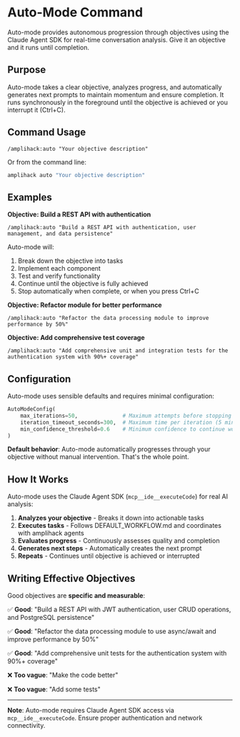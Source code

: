 # Auto-Mode Command

Auto-mode provides autonomous progression through objectives using the Claude Agent SDK for real-time conversation analysis. Give it an objective and it runs until completion.

## Purpose

Auto-mode takes a clear objective, analyzes progress, and automatically generates next prompts to maintain momentum and ensure completion. It runs synchronously in the foreground until the objective is achieved or you interrupt it (Ctrl+C).

## Command Usage

```
/amplihack:auto "Your objective description"
```

Or from the command line:

```bash
amplihack auto "Your objective description"
```

## Examples

**Objective: Build a REST API with authentication**

```
/amplihack:auto "Build a REST API with authentication, user management, and data persistence"
```

Auto-mode will:

1. Break down the objective into tasks
2. Implement each component
3. Test and verify functionality
4. Continue until the objective is fully achieved
5. Stop automatically when complete, or when you press Ctrl+C

**Objective: Refactor module for better performance**

```
/amplihack:auto "Refactor the data processing module to improve performance by 50%"
```

**Objective: Add comprehensive test coverage**

```
/amplihack:auto "Add comprehensive unit and integration tests for the authentication system with 90%+ coverage"
```

## Configuration

Auto-mode uses sensible defaults and requires minimal configuration:

```python
AutoModeConfig(
    max_iterations=50,              # Maximum attempts before stopping (prevents infinite loops)
    iteration_timeout_seconds=300,  # Maximum time per iteration (5 minutes)
    min_confidence_threshold=0.6    # Minimum confidence to continue working
)
```

**Default behavior**: Auto-mode automatically progresses through your objective without manual intervention. That's the whole point.

## How It Works

Auto-mode uses the Claude Agent SDK (`mcp__ide__executeCode`) for real AI analysis:

1. **Analyzes your objective** - Breaks it down into actionable tasks
2. **Executes tasks** - Follows DEFAULT_WORKFLOW.md and coordinates with amplihack agents
3. **Evaluates progress** - Continuously assesses quality and completion
4. **Generates next steps** - Automatically creates the next prompt
5. **Repeats** - Continues until objective is achieved or interrupted

## Writing Effective Objectives

Good objectives are **specific and measurable**:

✅ **Good**: "Build a REST API with JWT authentication, user CRUD operations, and PostgreSQL persistence"

✅ **Good**: "Refactor the data processing module to use async/await and improve performance by 50%"

✅ **Good**: "Add comprehensive unit tests for the authentication system with 90%+ coverage"

❌ **Too vague**: "Make the code better"

❌ **Too vague**: "Add some tests"

---

**Note**: Auto-mode requires Claude Agent SDK access via `mcp__ide__executeCode`. Ensure proper authentication and network connectivity.
